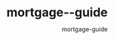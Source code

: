 # mortgage--guide
mortgage-guide
<!DOCTYPE html>
<html lang="he" dir="rtl">
<head>
    <meta charset="UTF-8">
    <meta name="viewport" content="width=device-width, initial-scale=1.0">
    <title>מדריך מסמכי משכנתא לחברה בע"מ</title>
    <style>
        * {
            margin: 0;
            padding: 0;
            box-sizing: border-box;
        }

        body {
            font-family: 'Segoe UI', Tahoma, Geneva, Verdana, sans-serif;
            background: linear-gradient(135deg, #667eea 0%, #5a6b8a 100%);
            min-height: 100vh;
            padding: 20px;
        }

        .container {
            max-width: 1200px;
            margin: 0 auto;
            background: white;
            border-radius: 20px;
            box-shadow: 0 20px 40px rgba(0,0,0,0.1);
            overflow: hidden;
        }

        .header {
            background: linear-gradient(135deg, #5a7299 0%, #6b809e 100%);
            color: white;
            padding: 40px;
            text-align: center;
        }

        .header h1 {
            font-size: 2.5em;
            margin-bottom: 15px;
            text-shadow: 2px 2px 4px rgba(0,0,0,0.3);
        }

        .header p {
            font-size: 1.2em;
            opacity: 0.9;
        }

        .intro {
            background: #f8f9fa;
            padding: 30px;
            border-right: 5px solid #6b809e;
        }

        .intro h2 {
            color: #5a7299;
            margin-bottom: 15px;
            font-size: 1.5em;
        }

        .intro p {
            color: #555;
            font-size: 1.1em;
            line-height: 1.6;
        }

        .sections {
            display: flex;
            flex-wrap: wrap;
            gap: 30px;
            padding: 40px;
        }

        .section {
            flex: 1;
            min-width: 300px;
            background: white;
            border-radius: 15px;
            box-shadow: 0 10px 30px rgba(0,0,0,0.1);
            overflow: hidden;
            transition: transform 0.3s ease;
        }

        .section:hover {
            transform: translateY(-5px);
        }

        .section-header {
            padding: 25px;
            color: white;
            text-align: center;
            position: relative;
        }

        .company-section .section-header {
            background: linear-gradient(135deg, #6b809e 0%, #5a7299 100%);
        }

        .personal-section .section-header {
            background: linear-gradient(135deg, #7a8dab 0%, #6b809e 100%);
        }

        .section-header h3 {
            font-size: 1.4em;
            margin-bottom: 10px;
        }

        .section-header .icon {
            font-size: 2.5em;
            margin-bottom: 10px;
            display: block;
        }

        .section-content {
            padding: 30px;
        }

        .document-group {
            margin-bottom: 30px;
        }

        .document-group h4 {
            color: #5a7299;
            margin-bottom: 15px;
            font-size: 1.2em;
            border-bottom: 2px solid #ecf0f1;
            padding-bottom: 8px;
        }

        .document-list {
            list-style: none;
        }

        .document-item {
            background: #f8f9fa;
            margin-bottom: 12px;
            padding: 15px;
            border-radius: 8px;
            border-right: 4px solid #6b809e;
            position: relative;
        }

        .document-item:before {
            content: "✓";
            position: absolute;
            left: 15px;
            top: 15px;
            color: #5a7299;
            font-weight: bold;
            font-size: 1.2em;
        }

        .document-item strong {
            color: #5a7299;
            display: block;
            margin-bottom: 5px;
        }

        .document-item small {
            color: #7f8c8d;
            font-style: italic;
        }

        .link-box {
            background: #e8f2f7;
            border: 1px solid #b8d4e3;
            border-radius: 8px;
            padding: 15px;
            margin-top: 15px;
        }

        .link-box a {
            color: #5a7299;
            text-decoration: none;
            font-weight: bold;
        }

        .link-box a:hover {
            text-decoration: underline;
        }

        .process-flow {
            background: #f8f9fa;
            padding: 40px;
            margin-top: 20px;
        }

        .process-flow h3 {
            text-align: center;
            color: #5a7299;
            margin-bottom: 30px;
            font-size: 1.6em;
        }

        .steps {
            display: flex;
            justify-content: space-between;
            flex-wrap: wrap;
            gap: 20px;
        }

        .step {
            flex: 1;
            min-width: 200px;
            text-align: center;
            padding: 20px;
            background: white;
            border-radius: 15px;
            box-shadow: 0 5px 15px rgba(0,0,0,0.1);
            position: relative;
        }

        .step-number {
            background: #6b809e;
            color: white;
            width: 40px;
            height: 40px;
            border-radius: 50%;
            display: flex;
            align-items: center;
            justify-content: center;
            margin: 0 auto 15px;
            font-weight: bold;
            font-size: 1.2em;
        }

        .step h4 {
            color: #5a7299;
            margin-bottom: 10px;
        }

        .step p {
            color: #555;
            font-size: 0.9em;
        }

        .tips {
            background: linear-gradient(135deg, #7a8dab 0%, #6b809e 100%);
            color: white;
            padding: 40px;
            margin-top: 20px;
        }

        .tips h3 {
            text-align: center;
            margin-bottom: 30px;
            font-size: 1.6em;
        }

        .tips-grid {
            display: grid;
            grid-template-columns: repeat(auto-fit, minmax(250px, 1fr));
            gap: 20px;
        }

        .tip-item {
            background: rgba(255,255,255,0.1);
            padding: 20px;
            border-radius: 10px;
            backdrop-filter: blur(5px);
        }

        .tip-item h4 {
            margin-bottom: 10px;
            font-size: 1.1em;
        }

        .footer {
            background: #2c3e50;
            color: white;
            padding: 30px;
            text-align: center;
        }

        @media (max-width: 768px) {
            .sections {
                flex-direction: column;
                padding: 20px;
            }
            
            .steps {
                flex-direction: column;
            }
            
            .tips-grid {
                grid-template-columns: 1fr;
            }
        }
    </style>
</head>
<body>
    <div class="container">
        <div class="header">
            <div style="display: flex; align-items: center; justify-content: center; margin-bottom: 20px; flex-wrap: wrap; gap: 20px;">
                <div style="text-align: center;">
                    <h1 style="margin: 0; font-size: 2.5em;">🏢 מדריך מסמכי משכנתא לחברה בע"מ</h1>
                    <p style="margin: 10px 0; font-size: 1.2em; opacity: 0.9;">המדריך המלא והמעשי להכנת כל המסמכים הנדרשים</p>
                </div>
            </div>
        </div>

        <div class="intro">
            <h2>🎯 מה זה משכנתא לחברה?</h2>
            <p>כאשר חברה רוכשת נכס, הבנק בוחן הן את יכולת החברה לפרוע את ההלוואה והן את האנשים שעומדים מאחוריה. לכן תצטרכו להכין מסמכים של החברה ומסמכים של הערבים האישיים.</p>
        </div>

        <div class="sections">
            <div class="section company-section">
                <div class="section-header">
                    <div class="icon">🏢</div>
                    <h3>מסמכי החברה</h3>
                    <p>הדבר הראשון להכין</p>
                </div>
                <div class="section-content">
                    <div class="document-group">
                        <h4>מסמכי זהות החברה</h4>
                        <ul class="document-list">
                            <li class="document-item">
                                <strong>תעודת התאגדות מעודכנת</strong>
                                <small>המסמך הבסיסי שמוכיח שהחברה קיימת</small>
                            </li>
                            <li class="document-item">
                                <strong>תמצית רישום עדכנית</strong>
                                <small>מראה מי המנהלים ובעלי המניות כיום - עד 3 חודשים</small>
                            </li>
                            <li class="document-item">
                                <strong>פרוטוקול מינוי מנכ"ל</strong>
                                <small>מוכיח מי רשאי לחתום בשם החברה</small>
                            </li>
                        </ul>
                        <div class="link-box">
                            💻 <a href="https://www.gov.il/he/service/company_registrar_documents_request" target="_blank">הזמנה אונליין: אתר רשם החברות</a>
                        </div>
                    </div>

                    <div class="document-group">
                        <h4>המצב הכספי</h4>
                        <ul class="document-list">
                            <li class="document-item">
                                <strong>דוחות כספיים מבוקרים</strong>
                                <small>שנתיים אחרונות - הבנק רוצה לראות שהחברה יציבה</small>
                            </li>
                            <li class="document-item">
                                <strong>דוחות רבעוניים</strong>
                                <small>השנה הנוכחית - מצב עדכני</small>
                            </li>
                            <li class="document-item">
                                <strong>דפי חשבון בנק</strong>
                                <small>6 חודשים אחרונים - הבנק בודק איך הכסף זורם</small>
                            </li>
                            <li class="document-item">
                                <strong>אישור יתרות מהבנק</strong>
                                <small>כמה כסף יש בחשבון</small>
                            </li>
                        </ul>
                    </div>

                    <div class="document-group">
                        <h4>מסמכי מס ורישיונות</h4>
                        <ul class="document-list">
                            <li class="document-item">
                                <strong>דוחות מס הכנסה</strong>
                                <small>שנתיים אחרונות</small>
                            </li>
                            <li class="document-item">
                                <strong>אישורי העדר חובות</strong>
                                <small>למס הכנסה וביטוח לאומי</small>
                            </li>
                            <li class="document-item">
                                <strong>רישיון עסק בתוקף</strong>
                                <small>חוזים עיקריים עם לקוחות</small>
                            </li>
                        </ul>
                    </div>
                </div>
            </div>

            <div class="section personal-section">
                <div class="section-header">
                    <div class="icon">👥</div>
                    <h3>מסמכים אישיים</h3>
                    <p>של הערבים</p>
                </div>
                <div class="section-content">
                    <div class="document-group">
                        <h4>מי הם הערבים?</h4>
                        <p style="color: #555; margin-bottom: 20px;">בדרך כלל מנהלי החברה ובעלי המניות העיקריים שיערבו אישית לחוב.</p>
                    </div>

                    <div class="document-group">
                        <h4>מסמכי זהות</h4>
                        <ul class="document-list">
                            <li class="document-item">
                                <strong>תעודת זהות + רישיון נהיגה</strong>
                                <small>לכל הערבים</small>
                            </li>
                            <li class="document-item">
                                <strong>תעודת זהות של בן/בת זוג</strong>
                                <small>במידה ויש</small>
                            </li>
                        </ul>
                    </div>

                    <div class="document-group">
                        <h4>מצב משפחתי</h4>
                        <ul class="document-list">
                            <li class="document-item">
                                <strong>תעודת נישואין/גירושין</strong>
                                <small>משפיע על יכולת הפירעון</small>
                            </li>
                            <li class="document-item">
                                <strong>הסכם ממון</strong>
                                <small>אם יש</small>
                            </li>
                        </ul>
                    </div>

                    <div class="document-group">
                        <h4>הכנסות אישיות</h4>
                        <ul class="document-list">
                            <li class="document-item">
                                <strong>תלושי שכר</strong>
                                <small>3 חודשים אחרונים</small>
                            </li>
                            <li class="document-item">
                                <strong>אישור שכר מהעבודה</strong>
                                <small>אימות רציפות העסקה</small>
                            </li>
                            <li class="document-item">
                                <strong>דוחות שנתיים אישיים</strong>
                                <small>אם הם עוסקים מורשים</small>
                            </li>
                        </ul>
                    </div>
                </div>
            </div>
        </div>

        <div class="process-flow">
            <h3>🔄 סדר הפעולות המומלץ</h3>
            <div class="steps">
                <div class="step">
                    <div class="step-number">1</div>
                    <h4>מסמכי החברה</h4>
                    <p>תתחילו ממסמכי החברה - הם הכי חשובים</p>
                </div>
                <div class="step">
                    <div class="step-number">2</div>
                    <h4>יועץ המס</h4>
                    <p>פנו ליועץ המס מראש - לוקח זמן להכין אישורים</p>
                </div>
                <div class="step">
                    <div class="step-number">3</div>
                    <h4>רשם החברות</h4>
                    <p>הזמינו מסמכים - יכול לקחת עד שבוע</p>
                </div>
                <div class="step">
                    <div class="step-number">4</div>
                    <h4>מסמכים אישיים</h4>
                    <p>רק אחר כך תתעסקו במסמכים האישיים</p>
                </div>
            </div>
        </div>

        <div class="tips">
            <h3>💡 טיפים חשובים</h3>
            <div class="tips-grid">
                <div class="tip-item">
                    <h4>עדכניות המסמכים</h4>
                    <p>כל המסמכים צריכים להיות עדכניים - לא יותר מ-3 חודשים</p>
                </div>
                <div class="tip-item">
                    <h4>עותקים מאושרים</h4>
                    <p>הכינו עותקים מאושרים של כל המסמכים</p>
                </div>
                <div class="tip-item">
                    <h4>תרגום מסמכים</h4>
                    <p>מסמכים בשפה זרה צריכים תרגום מאושר</p>
                </div>
                <div class="tip-item">
                    <h4>הטיפ הזהב</h4>
                    <p>התייעצו עם יועץ משכנתאות לפני שאתם מתחילים</p>
                </div>
            </div>
        </div>

        <div class="footer">
            <div style="display: flex; justify-content: space-between; align-items: center; flex-wrap: wrap; gap: 30px;">
                <div style="text-align: right; flex: 1;">
                    <h3 style="margin: 0 0 10px 0; color: #ecf0f1;">מישל עדי דוריאן</h3>
                    <p style="margin: 5px 0; font-size: 1.1em;">מומחית לכל היבטי התכנון הפיננסי</p>
                    <div style="margin-top: 15px;">
                        <p style="margin: 5px 0;">📞 054-534-5079</p>
                        <p style="margin: 5px 0;">📧 michelle@wellcome-h.com</p>
                        <p style="margin: 5px 0;">🌐 wellcome-h.com</p>
                    </div>
                </div>
                <div style="text-align: center; flex: 1;">
                    <p style="font-size: 1.1em; margin-bottom: 10px;"><strong>מדריך זה מתאים לכל הבנקים בישראל</strong></p>
                    <p>הדרישות זהות בכל המוסדות הפיננסיים</p>
                </div>
            </div>
        </div>
    </div>
</body>
</html>
